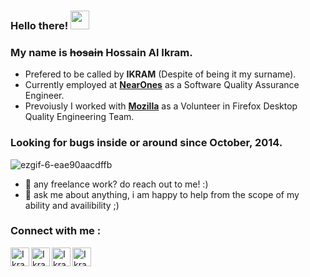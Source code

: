 ### Hello there! <a href="https://www.iamikram.com/"><img src="https://media.giphy.com/media/hvRJCLFzcasrR4ia7z/giphy.gif" width="30px"></a>

### My name is ~~hosain~~ Hossain Al Ikram.

- Prefered to be called by **IKRAM** (Despite of being it my surname).
- Currently employed at **[NearOnes](https://www.nearones.com/about-us)** as a Software Quality Assurance Engineer.
- Prevoiusly I worked with **[Mozilla](https://www.mozilla.org/en-US/about/leadership/#reps-council)** as a Volunteer in Firefox Desktop Quality Engineering Team.

### Looking for bugs inside or around since October, 2014.

![ezgif-6-eae90aacdffb](https://user-images.githubusercontent.com/8605491/125187888-9aab1b80-e253-11eb-81dd-1edf67d977e5.gif)

- 💼 any freelance work? do reach out to me! :)
- 💬 ask me about anything, i am happy to help from the scope of my ability and availibility ;)

### Connect with me : 

<a href="mailto:hossainalikram@gmail.com">
  <img align="left" alt="Ikram's Email" width="30px" src="https://cdn.jsdelivr.net/npm/simple-icons@v3/icons/gmail.svg" />
</a>
<a href="https://www.linkedin.com/in/hossainalikram">
  <img align="left" alt="Ikram's Linkdein" width="30px" src="https://cdn.jsdelivr.net/npm/simple-icons@v3/icons/linkedin.svg" />
</a>
<a href="https://github.com/hossainalikram">
  <img align="left" alt="Ikram's Github" width="30px" src="https://cdn.jsdelivr.net/npm/simple-icons@v3/icons/github.svg" />
</a>
<a href="https://twitter.com/hossainalikram">
  <img align="left" alt="Ikram's Twitter" width="30px" src="https://cdn.jsdelivr.net/npm/simple-icons@v3/icons/twitter.svg" />
</a>


<br/>
